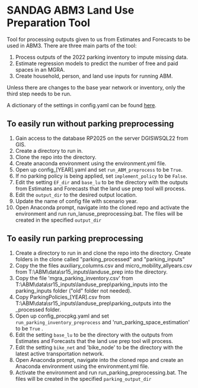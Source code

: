 # SANDAG ABM3 Land Use Preparation Tool
Tool for processing outputs given to us from Estimates and Forecasts to be used in ABM3. There are three main parts of the tool:
1. Process outputs of the 2022 parking inventory to impute missing data.
2. Estimate regression models to predict the number of free and paid spaces in an MGRA.
3. Create household, person, and land use inputs for running ABM.

Unless there are changes to the base year network or inventory, only the third step needs to be run.

A dictionary of the settings in config.yaml can be found [here](settings_dictionary.md).

## To easily run without parking preprocessing
1. Gain access to the database RP2025 on the server DGISWSQL22 from GIS.
2. Create a directory to run in.
3. Clone the repo into the directory.
4. Create anaconda environment using the environment.yml file.
5. Open up config_[YEAR].yaml and set `run_ABM_preprocess` to be `True`.
6. If no parking policy is being applied, set `implement_policy` to be `False`.
7. Edit the setting `EF_dir` and `base_lu` to be the directory with the outputs from Estimates and Forecasts that the land use prep tool will process.
8. Edit the `output_dir` to the desired output location.
9. Update the name of config file with scenario year.
10. Open Anaconda prompt, navigate into the cloned repo and activate the environment and run run_lanuse_preprocessing.bat. The files will be created in the specified `output_dir`

## To easily run parking preprocessing
1. Create a directory to run in and clone the repo into the directory. Create folders in the clone called "parking_processed" and "parking_inputs"
2. Copy the the files auxiliary_columns.csv and micro_mobility_allyears.csv from T:\ABM\data\sr15_inputs\landuse_prep into the directory.
3. Copy the file 'mgra_parking_inventory.csv' from T:\ABM\data\sr15_inputs\landuse_prep\parking_inputs into the parking_inputs folder ("old" folder not needed).
4. Copy ParkingPolicies_[YEAR].csv from T:\ABM\data\sr15_inputs\landuse_prep\parking_outputs into the _processed folder.
5. Open up config_procpkg.yaml and set `run_parking_inventory_preprocess` and 'run_parking_space_estimation' to be `True` .
6. Edit the setting `base_lu` to be the directory with the outputs from Estimates and Forecasts that the land use prep tool will process.
7. Edit the setting `bike_net` and 'bike_node' to be the directory with the latest active transportation network.
8. Open Anaconda prompt, navigate into the cloned repo and create an Anaconda environment using the environment.yml file.
9. Activate the environment and run run_parking_preprocessing.bat. The files will be created in the specified `parking_output_dir` 
